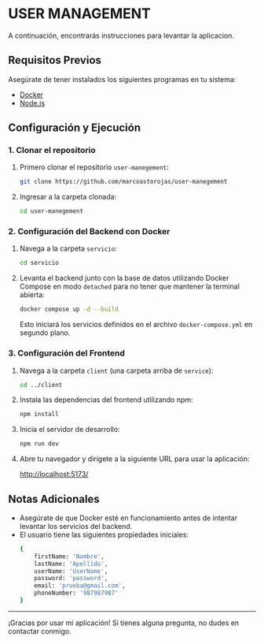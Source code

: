 # USER MANAGEMENT

A continuación, encontrarás instrucciones para levantar la aplicacion.

## Requisitos Previos

Asegúrate de tener instalados los siguientes programas en tu sistema:

- [Docker](https://www.docker.com/get-started)
- [Node.js](https://nodejs.org/)

## Configuración y Ejecución

### 1. Clonar el repositorio

1. Primero clonar el repositorio `user-manegement`:

    ```bash
    git clone https://github.com/marcoastorojas/user-manegement
    ```
2. Ingresar a la carpeta clonada:

    ```bash
    cd user-manegement
    ```
### 2. Configuración del Backend con Docker

1. Navega a la carpeta `servicio`:

    ```bash
    cd servicio
    ```

2. Levanta el backend junto con la base de datos utilizando Docker Compose en modo `detached` para no tener que mantener la terminal abierta:

    ```bash
    docker compose up -d --build
    ```

   Esto iniciará los servicios definidos en el archivo `docker-compose.yml` en segundo plano.

### 3. Configuración del Frontend

1. Navega a la carpeta `client` (una carpeta arriba de `service`):

    ```bash
    cd ../client
    ```

2. Instala las dependencias del frontend utilizando npm:

    ```bash
    npm install
    ```

3. Inicia el servidor de desarrollo:

    ```bash
    npm run dev
    ```

4. Abre tu navegador y dirígete a la siguiente URL para usar la aplicación:

    [http://localhost:5173/](http://localhost:5173/)

## Notas Adicionales

- Asegúrate de que Docker esté en funcionamiento antes de intentar levantar los servicios del backend.
- El usuario tiene las siguientes propiedades iniciales:
    ```bash
    {
        firstName: 'Nombre', 
        lastName: 'Apellido', 
        userName: 'UserName', 
        password: 'password', 
        email: 'prueba@gmail.com', 
        phoneNumber: '987987987'
    }
    ```
---

¡Gracias por usar mi aplicación! Si tienes alguna pregunta, no dudes en contactar conmigo.

